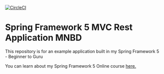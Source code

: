[![CircleCI](https://circleci.com/gh/matiasbrascescoglobant/spring5-mvc-rest/tree/master.svg?style=svg)](https://circleci.com/gh/matiasbrascescoglobant/spring5-mvc-rest/tree/master)
# Spring Framework 5 MVC Rest Application MNBD

This repository is for an example application built in my Spring Framework 5 - Beginner to Guru

You can learn about my Spring Framework 5 Online course [here.](http://courses.springframework.guru/p/spring-framework-5-begginer-to-guru/?product_id=363173)